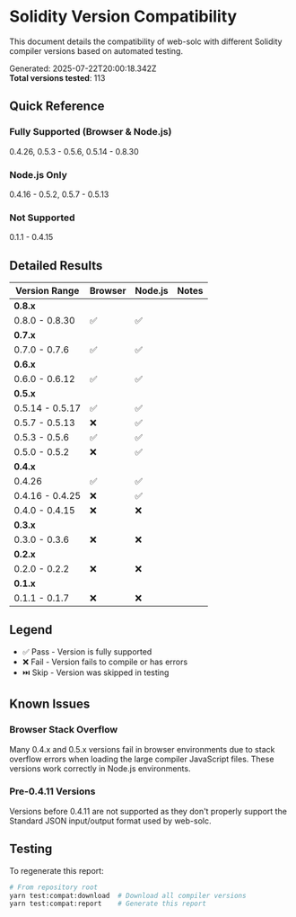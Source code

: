 # Solidity Version Compatibility

This document details the compatibility of web-solc with different Solidity compiler versions based on automated testing.

Generated: 2025-07-22T20:00:18.342Z  
**Total versions tested**: 113

## Quick Reference

### Fully Supported (Browser & Node.js)

0.4.26, 0.5.3 - 0.5.6, 0.5.14 - 0.8.30

### Node.js Only

0.4.16 - 0.5.2, 0.5.7 - 0.5.13

### Not Supported

0.1.1 - 0.4.15

## Detailed Results

| Version Range   | Browser | Node.js | Notes |
| --------------- | ------- | ------- | ----- |
| **0.8.x**       |         |         |       |
| 0.8.0 - 0.8.30  | ✅      | ✅      |       |
| **0.7.x**       |         |         |       |
| 0.7.0 - 0.7.6   | ✅      | ✅      |       |
| **0.6.x**       |         |         |       |
| 0.6.0 - 0.6.12  | ✅      | ✅      |       |
| **0.5.x**       |         |         |       |
| 0.5.14 - 0.5.17 | ✅      | ✅      |       |
| 0.5.7 - 0.5.13  | ❌      | ✅      |       |
| 0.5.3 - 0.5.6   | ✅      | ✅      |       |
| 0.5.0 - 0.5.2   | ❌      | ✅      |       |
| **0.4.x**       |         |         |       |
| 0.4.26          | ✅      | ✅      |       |
| 0.4.16 - 0.4.25 | ❌      | ✅      |       |
| 0.4.0 - 0.4.15  | ❌      | ❌      |       |
| **0.3.x**       |         |         |       |
| 0.3.0 - 0.3.6   | ❌      | ❌      |       |
| **0.2.x**       |         |         |       |
| 0.2.0 - 0.2.2   | ❌      | ❌      |       |
| **0.1.x**       |         |         |       |
| 0.1.1 - 0.1.7   | ❌      | ❌      |       |

## Legend

- ✅ Pass - Version is fully supported
- ❌ Fail - Version fails to compile or has errors
- ⏭️ Skip - Version was skipped in testing

## Known Issues

### Browser Stack Overflow

Many 0.4.x and 0.5.x versions fail in browser environments due to stack overflow errors when loading the large compiler JavaScript files. These versions work correctly in Node.js environments.

### Pre-0.4.11 Versions

Versions before 0.4.11 are not supported as they don't properly support the Standard JSON input/output format used by web-solc.

## Testing

To regenerate this report:

```bash
# From repository root
yarn test:compat:download  # Download all compiler versions
yarn test:compat:report    # Generate this report
```
